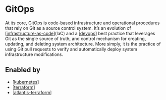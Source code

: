 # GitOps

At its core, GitOps is code-based infrastructure and operational procedures that rely on Git as a source control system. It’s an evolution of [[infrastructure-as-code]](IaC) and a [[devops]] best practice that leverages Git as the single source of truth, and control mechanism for creating, updating, and deleting system architecture. More simply, it is the practice of using Git pull requests to verify and automatically deploy system infrastructure modifications.

## Enabled by

- [[kubernetes]]
- [[terraform]]
- [[atlantis-terraform]]

[//begin]: # "Autogenerated link references for markdown compatibility"
[devops]: devops "DevOps"
[kubernetes]: kubernetes "Kubernetes (k8s)"
[terraform]: terraform "Terraform"
[atlantis-terraform]: atlantis-terraform "Atlantis (Terraform)"
[infrastructure-as-code]: infrastructure-as-code "Infastructure as Code"
[//end]: # "Autogenerated link references"
